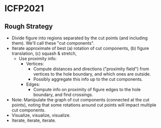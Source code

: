 # ICFP2021

## Rough Strategy
* Divide figure into regions separated by the cut points (and including them). We'll call these "cut components".
* Iterate approximate of best (a) rotation of cut components, (b) figure translation, (c) squash & stretch,
  * Use proximity info:
    * Vertices:
      * Compute distances and directions ("proximity field") from vertices to the hole boundary,
        and which ones are outside.
      * Possibly aggregate this info up to the cut components.
    * Edges: 
      * Compute info on proximity of figure edges to the hole boundary, and find crossings.
* Note: Manipulate the graph of cut components (connected at the cut points),
  noting that some rotations around cut points will impact multiple cut components.
* Visualize, visualize, visualize.
* Iterate, iterate, iterate.
